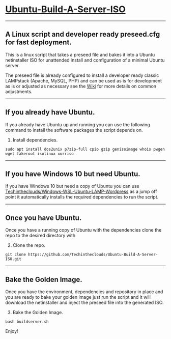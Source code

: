 # [Ubuntu-Build-A-Server-ISO](https://github.com/brettjrea/Ubuntu-Build-A-Server-ISO)
***

## A Linux script and developer ready preseed.cfg for fast deployment.
This is a linux script that takes a preseed file and bakes it into a Ubuntu netinstaller ISO for unattended install and configuration of a minimal Ubuntu server.

The preseed file is already configured to install a developer ready classic LAMPstack (Apache, MySQL, PHP) and can be used as is for development as is or adjusted as necessary see the [Wiki](https://github.com/Techintheclouds/Ubuntu-Build-A-Server-ISO/wiki/Welcome) for more details on common adjustments.
***

## If you already have Ubuntu.
If you already have Ubuntu up and running you can use the following command to install the software packages the script depends on.

1. Install dependencies.
```
sudo apt install dos2unix p7zip-full cpio gzip genisoimage whois pwgen wget fakeroot isolinux xorriso
```
***

## If you have Windows 10 but need Ubuntu.
If you have Windows 10 but need a copy of Ubuntu you can use [Techintheclouds/Windows-WSL-Ubuntu-LAMP-Wordpress](https://github.com/Techintheclouds/Windows-WSL-Ubuntu-LAMP-Wordpress) as a jump off point it automatically installs the required dependencies to run the script.
***

## Once you have Ubuntu.
Once you have a running copy of Ubuntu with the dependencies clone the repo to the desired directory with

2. Clone the repo.
```
git clone https://github.com/Techintheclouds/Ubuntu-Build-A-Server-ISO.git
```
***

## Bake the Golden Image.
Once you have the environment, dependencies and repository in place and you are ready to bake your golden image just run the script and it will download the netinstaller and inject the preseed file into the generated ISO.

3. Bake the Golden Image.
```
bash buildserver.sh
```

Enjoy!
